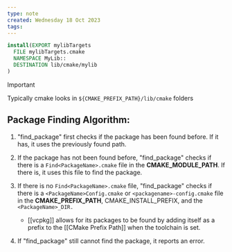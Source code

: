 ```yaml
---
type: note
created: Wednesday 18 Oct 2023
tags: 
---
```


```cmake
install(EXPORT mylibTargets
  FILE mylibTargets.cmake
  NAMESPACE MyLib::
  DESTINATION lib/cmake/mylib
)
```

> [!Important]
> Typically cmake looks in `${CMAKE_PREFIX_PATH}/lib/cmake` folders


## Package Finding Algorithm:
1. "find_package" first checks if the package has been found before. If it has, it uses the previously found path.

2. If the package has not been found before, "find_package" checks if there is a `Find<PackageName>.cmake` file in the **CMAKE_MODULE_PATH**. If there is, it uses this file to find the package.

3. If there is no `Find<PackageName>.cmake` file, "find_package" checks if there is a `<PackageName>Config.cmake` or `<packagename>-config.cmake` file in the **CMAKE_PREFIX_PATH**, CMAKE_INSTALL_PREFIX, and the `<PackageName>_DIR.`
	- [[vcpkg]] allows for its packages to be found by adding itself as a prefix to the [[CMake Prefix Path]] when the toolchain is set.

5. If "find_package" still cannot find the package, it reports an error.

